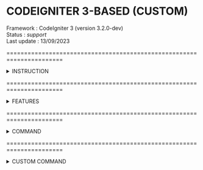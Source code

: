 # CODEIGNITER 3-BASED (CUSTOM)

Framework : CodeIgniter 3 (version 3.2.0-dev) <br/>
Status : <i> support </i> <br/>
Last update : 13/09/2023

======================================================================

<details> 
<summary> INSTRUCTION </summary>
<hr>
  
- HOW TO START A NEW PROJECT?
	<ol type="1">
		<li> Download this project </li>
		<li> Rename project folder to any name </li>
		<li> Run command "composer install/update" using CMD/Terminal (make sure to install composer!) </li>
		<li> Run command "npm install/update" using CMD/Terminal (make sure to install Node.js!) </li>
		<li> Configure the .env files for ENVIRONMENT, DATABASE & APP </li>
	</ol>

- HOW TO INSTALL GRUNT ASSET BUNDLER?
	<ol type="1">
		<li> Make sure node.js already install! </li>
		<li> Open Terminal/Command Prompt (copy & paste code below) </li> 
			<ol type="A">
				<li> npm ls -g grunt-cli  (To check if grunt already install or not) </li>
				<li> npm install -g grunt-cli </li>
				<li> npm install grunt grunt-contrib-concat grunt-contrib-uglify grunt-contrib-clean grunt-contrib-cssmin grunt-babel @babel/core @babel/preset-env --save-dev </li>
			</ol>
	</ol>

<br/>
</details> 

======================================================================

<details> 
<summary> FEATURES </summary>
<hr>
  
- SECURITY
	1) XSS Protection (validate data from malicious code using middleware)
	2) Google Authenticator (Use for 2FA)
	3) Google ReCAPTCHA v2 (Reduce DDos Attack)
	4) Login Attempt (Reduce Brute Force Attack)
	5) Custom Front-end Validation in JS (Data integrity)
	6) Custom Route & Middleware (Protect URL & Page) - Thanks <a href="https://github.com/ingeniasoftware/luthier-ci" target="_blank"> Luthier CI </a> for amazing library
	7) CSRF Token & Cookie (Built in CI3)
	8) Rate Limiting Trait (API Request limiter using Middleware)

- SYSTEM
	1) Custom Model DB Query. 
	2) Job Queue (Worker) - Running in the background (Thanks to <a href="https://github.com/yidas/codeigniter-queue-worker" target="_blank"> Yidas </a> for Queue Worker library)
	3) Maintenance Mode (With custom page)
	4) Blade Templating Engine (Increase security & caching) - (Credit to team <a href="https://github.com/EFTEC/BladeOne" target="_blank">BladeOne</a>)
	5) SSL Force redirect (production mode)
	6) System logger (Log error system in database & files)
	7) Audit Trail (Log data insert, update, delete in the database)
	8) CRUD Log (Log data insert, update, delete in files)
	9) Cron Scheduler - (Credit to <a href="https://github.com/peppeocchi/php-cron-scheduler" target="_blank">Peppeocchi</a>)

- HELPER
	<ol type="A">
	<li> Front-end </li> 
	<ol type="1">
		<li> Call API (POST, GET), Upload API, Delete API wrapper (using Axios) </li>
		<li> Dynamic modal & Form loaded </li>
		<li> Generate datatable (server-side & client-side rendering) </li>
		<li> Print DIV (use <a href="https://jasonday.github.io/printThis/" target="_blank">printThis</a> library) </li>
	</ol> 
	<br>
	<li> Backend-end </li> 
	<ol type="1">
		<li> Array helper </li>
		<li> Data Helper </li>
		<li> Date Helper </li>
		<li> Upload Helper (upload, move, compress image) </li>
		<li> QR Generate Helper (using <a href="https://github.com/endroid/qr-code" target="_blank">Endroid</a> library) </li>
		<li> Read/Import Excel (using <a href="https://github.com/PHPOffice/PhpSpreadsheet" target="_blank">PHPSpreadsheet</a> library) </li>
		<li> Mailer (using <a href="https://github.com/PHPMailer/PHPMailer" target="_blank">PHPMailer</a> library) </li>
	</ol>
	</ol>
			
- SERVICES
	1) Backup system folder (with exceptions file or folder)
	2) Backup database (MySQL tested)
	3) Upload file backup to google drive (need to configure)

- MODULE BUNDLER
	1) Concat, uglify JavaScript using Grunt JS (read more <a href="https://gruntjs.com/" target="_blank">Grunt Website</a>)

<br/>
</details> 

======================================================================

<details> 
<summary> COMMAND </summary>
<hr>

Command (Terminal / Command Prompt):-

<ol type="A">
	<li> Cache </li> 
		<ol type="1">
			<li> php struck clear view (remove blade cache)  </li>
			<li> php struck clear cache (remove ci session cache)  </li>
			<li> php struck clear all (remove ci session cache, blade cache & logs file)  </li>
			<li> php struck optimize (remove blade cache & logs file)  </li>
		</ol> 
	<br>
	<li> Backup (use as an ordinary cron job) </li> 
		<ol type="1">
			<li> php struck cron database (backup the database in folder project) </li>
			<li> php struck cron system (backup system folder in folder project) </li>
			<li> php struck cron database upload (backup the database & upload to google drive) </li>
			<li> php struck cron system upload (backup system folder & upload to google drive) </li>
		</ol> 
	<br>
	<li> Jobs (Queue Worker) </li> 
		<ol type="1">
			<li> php struck jobs (temporary run until jobs completed) </li>
			<li> php struck jobs:work (temporary run until jobs completed) </li>
			<li> php struck jobs:listen (permanent until services kill) - use in Linux environment </li>
			<li> php struck queue:retry < replace with UUID > </li>
			<li> php struck queue:retry all</li>
		</ol> 
	<br>
		<li> Cron Scheduler (Laravel Task Scheduling) </li> 
		<ol type="1">
			<li> php struck schedule:run </li>
			<li> php struck schedule:list </li>
			<li> php struck schedule:work </li>
			<li> php struck schedule:fail </li>
		</ol> 
	<br>
	<li> Module Bundler </li> 
		<ol type="1">
			<li> grunt </li>
			<li> grunt watch (keep detecting changes) </li>
		</ol> 
	<br>
</ol>
 <br/>
</details> 

======================================================================

<details> 
<summary> CUSTOM COMMAND </summary>
<hr>
  
This Ci3Based also includes stub files for creating controllers & models. Please change according to the suitability of the project

Notes : 
- $fileName is required.
- $tableName is optional & use for model only.
- $type is required & only support for 'model' and 'controller'.

Command to run using terminal or cmd (without $) :
- php struck create $type $fileName $tableName
- php struck structure $fileName $tableName
- php struck generate services $moduleName $fileName $modelName $tableName

Example :
<ol type="A">
	<li> Model </li> 
		<ol type="1">
			<li> php struck create model MasterRoles (will create a basic model) </li>
			<li> php struck create model MasterRoles master_role (will create model with table columns from database) </li>
		</ol> 
	<br>
	<li> Controller </li> 
		<ol type="1">
			<li> php struck create controller MasterRoles (will create controller) </li>
		</ol> 
	<br>
	<li> Structure </li> 
		<ol type="1">
			<li> php struck structure MasterRoles (will create controller & basic model) </li>
			<li> php struck structure MasterRoles master_role (will create controller & model with table columns from database) </li>
		</ol> 
	<br>
	<li> Services </li> 
		<ol type="1">
			<li> php struck generate services core profile usersProfile users_profile </li>
		</ol> 
	<br>
</ol>

<br/>
</details> 
